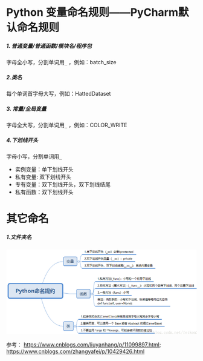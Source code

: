 # Python 变量命名规则——PyCharm默认命名规则
##### 1. 普通变量/普通函数/模块名/程序包  
字母全小写，分割单词用`_` ，例如：batch_size  
##### 2.类名  
每个单词首字母大写，例如：HattedDataset  
##### 3. 常量/全局变量   
字母全大写，分割单词用`_` ，例如：COLOR_WRITE  
##### 4.下划线开头  
字母小写，分割单词用`_`  
* 实例变量：单下划线开头   
* 私有变量: 双下划线开头    
* 专有变量：双下划线开头，双下划线结尾   
* 私有函数：双下划线开头
# 其它命名
##### 1.文件夹名

![](picture/varNamingRules/PythonVarNamingRules.png)


参考：  https://www.cnblogs.com/liuyanhang/p/11099897.html;    https://www.cnblogs.com/zhangyafei/p/10429426.html   
